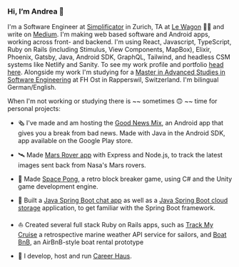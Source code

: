 ### Hi, I’m Andrea 👋

I'm a Software Engineer at [Simplificator](https://www.simplificator.com) in Zurich, TA at [Le Wagon](https://www.lewagon.com) 🙇‍♀️ and write on [Medium](https://medium.com/@_andrea). I'm making web based software and Android apps, working across front- and backend. I'm using React, Javascript, TypeScript, Ruby on Rails (including Stimulus, View Components, MapBox), Elixir, Phoenix, Gatsby, Java, Android SDK, GraphQL, Tailwind, and headless CSM systems like Netlify and Sanity. To see my work profile and portfolio [head here](https://www.simplificator.com/team/andrea). Alongside my work I'm studying for a [Master in Advanced Studies in Software Engineering](https://www.ost.ch/de/weiterbildung/weiterbildungsangebot/informatik/mas-software-engineering) at FH Ost in Rapperswil, Switzerland. I'm bilingual German/English.

When I'm not working or studying there is ~~ sometimes 🙃 ~~ time for personal projects: 

* 🗞 I've made and am hosting the [Good News Mix](https://play.google.com/store/apps/details?id=com.rollmopsgames.guardianapp2020), an Android app that gives you a break from bad news. Made with Java in the Android SDK, app available on the Google Play store.

* 🛰 Made [Mars Rover app](https://github.com/pinefoambath/mars-rover-express-app) with Express and Node.js, to track the latest images sent back from Nasa's Mars rovers.

* 🚀 Made [Space Pong](https://rollmopsgames.itch.io/spacepong), a retro block breaker game, using C# and the Unity game development engine.

* 🍃 Built a [Java Spring Boot chat app](https://github.com/pinefoambath/demo) as well as a [Java Spring Boot cloud storage](https://github.com/pinefoambath/cloudstorage) application, to get familiar with the Spring Boot framework. 

* ⛵ Created several full stack Ruby on Rails apps, such as [Track My Cruise](http://www.trackmycruise.com) a retrospective marine weather API service for sailors, and [Boat BnB](https://airbnb-pinefoambath.herokuapp.com), an AirBnB-style boat rental prototype

* 💼 I develop, host and run [Career Haus](http://www.career.haus). 
